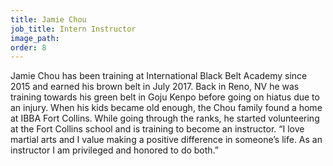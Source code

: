 ```yaml
---
title: Jamie Chou
job_title: Intern Instructor
image_path:
order: 8
---
```



<div><p>Jamie Chou has been training at International Black Belt Academy since 2015 and earned his brown belt in July 2017. Back in Reno, NV he was training towards his green belt in Goju Kenpo before going on hiatus due to an injury. When his kids became old enough, the Chou family found a home at IBBA Fort Collins. While going through the ranks, he started volunteering at the Fort Collins school and is training to become an instructor. &ldquo;I love martial arts and I value making a positive difference in someone&rsquo;s life. As an instructor I am privileged and honored to do both.&rdquo;<strong></strong></p></div>
